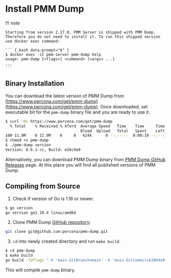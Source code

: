 # Install PMM Dump

!!! note

    Starting from version 2.27.0, PMM Server is shipped with PMM Dump. Therefore you do not need to install it. To run this shipped version use docker exec command:

    ``` {.bash data-prompt="$" }
    $ docker exec -it pmm-server pmm-dump help
    usage: pmm-dump [<flags>] <command> [<args> ...]
    ...
    ```

## Binary Installation

You can download the latest version of PMM Dump from [https://www.percona.com/get/pmm-dump](https://www.percona.com/get/pmm-dump). Once downloaded, set executable bit for the `pmm-dump` binary file and you are ready to use it.

``` {.bash data-prompt="$" }
$ curl -OL https://www.percona.com/get/pmm-dump
  % Total    % Received % Xferd  Average Speed   Time    Time     Time  Current
                                 Dload  Upload   Total   Spent    Left  Speed
100 11.9M    0 11.9M    0     0   624k      0 --:--:--  0:00:19 --:--:-- 2628k
$ chmod +x pmm-dump
$ ./pmm-dump version
Version: 0.6.1-rc, Build: e2bc9a9
```

Alternatively, you can download PMM Dump binary from [PMM Dump GitHub Releases](https://github.com/percona/pmm-dump/releases) page. At this place you will find all published versions of PMM Dump.

## Compiling from Source

1. Check if version of Go is 1.16 or newer.

``` {.bash data-prompt="$" }
$ go version 
go version go1.19.4 linux/amd64
```

2. Clone PMM Dump [GitHub repository](https://github.com/percona/pmm-dump):

``` {.bash data-prompt="$" }
git clone git@github.com:percona/pmm-dump.git
```

3. `cd` into newly created directory and run `make build`:

``` {.bash data-prompt="$" }
$ cd pmm-dump
$ make build
go build -ldflags "-X 'main.GitBranch=main' -X 'main.GitCommit=b3804a9' -X 'main.GitVersion=v2.32.0'" -o pmm-dump pmm-dump/cmd/pmm-dump
```

This will compile `pmm-dump` binary.
